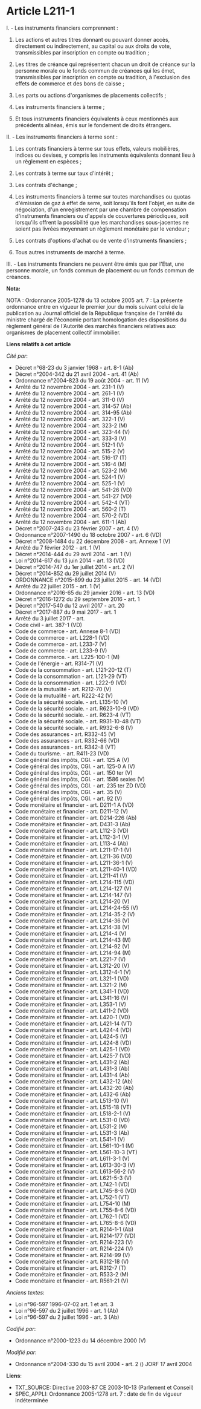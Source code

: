 # Article L211-1

I. - Les instruments financiers comprennent :

1. Les actions et autres titres donnant ou pouvant donner accès, directement ou indirectement, au capital ou aux droits de
vote, transmissibles par inscription en compte ou tradition ;

2. Les titres de créance qui représentent chacun un droit de créance sur la personne morale ou le fonds commun de créances
qui les émet, transmissibles par inscription en compte ou tradition, à l'exclusion des effets de commerce et des bons de
caisse ;

3. Les parts ou actions d'organismes de placements collectifs ;

4. Les instruments financiers à terme ;

5. Et tous instruments financiers équivalents à ceux mentionnés aux précédents alinéas, émis sur le fondement de droits
étrangers.

II. - Les instruments financiers à terme sont :

1. Les contrats financiers à terme sur tous effets, valeurs mobilières, indices ou devises, y compris les instruments
équivalents donnant lieu à un règlement en espèces ;

2. Les contrats à terme sur taux d'intérêt ;

3. Les contrats d'échange ;

4. Les instruments financiers à terme sur toutes marchandises ou quotas d'émission de gaz à effet de serre, soit lorsqu'ils
font l'objet, en suite de négociation, d'un enregistrement par une chambre de compensation d'instruments financiers ou
d'appels de couvertures périodiques, soit lorsqu'ils offrent la possibilité que les marchandises sous-jacentes ne soient pas
livrées moyennant un règlement monétaire par le vendeur ;

5. Les contrats d'options d'achat ou de vente d'instruments financiers ;

6. Tous autres instruments de marché à terme.

III. - Les instruments financiers ne peuvent être émis que par l'Etat, une personne morale, un fonds commun de placement ou
un fonds commun de créances.

**Nota:**

NOTA : Ordonnance 2005-1278 du 13 octobre 2005 art. 7 : La présente ordonnance entre en vigueur le premier jour du mois
suivant celui de la publication au Journal officiel de la République française de l'arrêté du ministre chargé de l'économie
portant homologation des dispositions du règlement général de l'Autorité des marchés financiers relatives aux organismes de
placement collectif immobilier.

**Liens relatifs à cet article**

_Cité par_:

  - Décret n°68-23 du 3 janvier 1968 - art. 8-1 (Ab)
  - Décret n°2004-342 du 21 avril 2004 - art. 41 (Ab)
  - Ordonnance n°2004-823 du 19 août 2004 - art. 11 (V)
  - Arrêté du 12 novembre 2004 - art. 231-1 (V)
  - Arrêté du 12 novembre 2004 - art. 261-1 (V)
  - Arrêté du 12 novembre 2004 - art. 311-0 (V)
  - Arrêté du 12 novembre 2004 - art. 314-57 (Ab)
  - Arrêté du 12 novembre 2004 - art. 314-95 (Ab)
  - Arrêté du 12 novembre 2004 - art. 322-1 (V)
  - Arrêté du 12 novembre 2004 - art. 323-2 (M)
  - Arrêté du 12 novembre 2004 - art. 323-44 (V)
  - Arrêté du 12 novembre 2004 - art. 333-3 (V)
  - Arrêté du 12 novembre 2004 - art. 512-1 (V)
  - Arrêté du 12 novembre 2004 - art. 515-2 (V)
  - Arrêté du 12 novembre 2004 - art. 516-17 (T)
  - Arrêté du 12 novembre 2004 - art. 516-4 (M)
  - Arrêté du 12 novembre 2004 - art. 523-2 (M)
  - Arrêté du 12 novembre 2004 - art. 524-1 (V)
  - Arrêté du 12 novembre 2004 - art. 525-1 (V)
  - Arrêté du 12 novembre 2004 - art. 541-26 (VD)
  - Arrêté du 12 novembre 2004 - art. 541-27 (VD)
  - Arrêté du 12 novembre 2004 - art. 542-4 (VT)
  - Arrêté du 12 novembre 2004 - art. 560-2 (T)
  - Arrêté du 12 novembre 2004 - art. 570-2 (VD)
  - Arrêté du 12 novembre 2004 - art. 611-1 (Ab)
  - Décret n°2007-243 du 23 février 2007 - art. 4 (V)
  - Ordonnance n°2007-1490 du 18 octobre 2007 - art. 6 (VD)
  - Décret n°2008-1484 du 22 décembre 2008 - art. Annexe 1 (V)
  - Arrêté du 7 février 2012 - art. 1 (V)
  - Décret n°2014-444 du 29 avril 2014 - art. 1 (V)
  - Loi n°2014-617 du 13 juin 2014 - art. 13 (VD)
  - Décret n°2014-747 du 1er juillet 2014 - art. 2 (V)
  - Décret n°2014-852 du 29 juillet 2014 (V)
  - ORDONNANCE n°2015-899 du 23 juillet 2015 - art. 14 (VD)
  - Arrêté du 22 juillet 2015 - art. 1 (V)
  - Ordonnance n°2016-65 du 29 janvier 2016 - art. 13 (VD)
  - Décret n°2016-1272 du 29 septembre 2016 - art. 1
  - Décret n°2017-540 du 12 avril 2017 - art. 20
  - Décret n°2017-887 du 9 mai 2017 - art. 1
  - Arrêté du 3 juillet 2017 - art.
  - Code civil - art. 387-1 (VD)
  - Code de commerce - art. Annexe 8-1 (VD)
  - Code de commerce - art. L228-1 (VD)
  - Code de commerce - art. L233-7 (V)
  - Code de commerce - art. L233-9 (V)
  - Code de commerce. - art. L225-100-1 (M)
  - Code de l'énergie - art. R314-71 (V)
  - Code de la consommation - art. L121-20-12 (T)
  - Code de la consommation - art. L121-29 (VT)
  - Code de la consommation - art. L222-9 (VD)
  - Code de la mutualité - art. R212-70 (V)
  - Code de la mutualité - art. R222-42 (V)
  - Code de la sécurité sociale. - art. L135-10 (V)
  - Code de la sécurité sociale. - art. R623-10-9 (VD)
  - Code de la sécurité sociale. - art. R623-4 (VT)
  - Code de la sécurité sociale. - art. R931-10-48 (VT)
  - Code de la sécurité sociale. - art. R932-6-8 (V)
  - Code des assurances - art. R332-45 (V)
  - Code des assurances - art. R332-66 (VD)
  - Code des assurances - art. R342-8 (VT)
  - Code du tourisme. - art. R411-23 (VD)
  - Code général des impôts, CGI. - art. 125 A (V)
  - Code général des impôts, CGI. - art. 125-0 A (V)
  - Code général des impôts, CGI. - art. 150 ter (V)
  - Code général des impôts, CGI. - art. 1586 sexies (V)
  - Code général des impôts, CGI. - art. 235 ter ZD (VD)
  - Code général des impôts, CGI. - art. 35 (V)
  - Code général des impôts, CGI. - art. 92 (V)
  - Code monétaire et financier - art. D211-1 A (VD)
  - Code monétaire et financier - art. D211-12 (V)
  - Code monétaire et financier - art. D214-226 (Ab)
  - Code monétaire et financier - art. D431-3 (Ab)
  - Code monétaire et financier - art. L112-3 (VD)
  - Code monétaire et financier - art. L112-3-1 (V)
  - Code monétaire et financier - art. L113-4 (Ab)
  - Code monétaire et financier - art. L211-17-1 (V)
  - Code monétaire et financier - art. L211-36 (VD)
  - Code monétaire et financier - art. L211-36-1 (V)
  - Code monétaire et financier - art. L211-40-1 (VD)
  - Code monétaire et financier - art. L211-41 (V)
  - Code monétaire et financier - art. L214-115 (VD)
  - Code monétaire et financier - art. L214-127 (V)
  - Code monétaire et financier - art. L214-147 (V)
  - Code monétaire et financier - art. L214-20 (V)
  - Code monétaire et financier - art. L214-24-55 (V)
  - Code monétaire et financier - art. L214-35-2 (V)
  - Code monétaire et financier - art. L214-36 (V)
  - Code monétaire et financier - art. L214-38 (V)
  - Code monétaire et financier - art. L214-4 (V)
  - Code monétaire et financier - art. L214-43 (M)
  - Code monétaire et financier - art. L214-92 (V)
  - Code monétaire et financier - art. L214-94 (M)
  - Code monétaire et financier - art. L221-7 (V)
  - Code monétaire et financier - art. L312-20 (V)
  - Code monétaire et financier - art. L312-4-1 (V)
  - Code monétaire et financier - art. L321-1 (VD)
  - Code monétaire et financier - art. L321-2 (M)
  - Code monétaire et financier - art. L341-1 (VD)
  - Code monétaire et financier - art. L341-16 (V)
  - Code monétaire et financier - art. L353-1 (V)
  - Code monétaire et financier - art. L411-2 (VD)
  - Code monétaire et financier - art. L420-1 (VD)
  - Code monétaire et financier - art. L421-14 (VT)
  - Code monétaire et financier - art. L424-4 (VD)
  - Code monétaire et financier - art. L424-5 (V)
  - Code monétaire et financier - art. L424-8 (VD)
  - Code monétaire et financier - art. L425-1 (VD)
  - Code monétaire et financier - art. L425-7 (VD)
  - Code monétaire et financier - art. L431-2 (Ab)
  - Code monétaire et financier - art. L431-3 (Ab)
  - Code monétaire et financier - art. L431-4 (Ab)
  - Code monétaire et financier - art. L432-12 (Ab)
  - Code monétaire et financier - art. L432-20 (Ab)
  - Code monétaire et financier - art. L432-6 (Ab)
  - Code monétaire et financier - art. L513-10 (V)
  - Code monétaire et financier - art. L515-18 (VT)
  - Code monétaire et financier - art. L518-2-1 (V)
  - Code monétaire et financier - art. L531-0 (VD)
  - Code monétaire et financier - art. L531-2 (M)
  - Code monétaire et financier - art. L531-3 (Ab)
  - Code monétaire et financier - art. L541-1 (V)
  - Code monétaire et financier - art. L561-10-1 (M)
  - Code monétaire et financier - art. L561-10-3 (VT)
  - Code monétaire et financier - art. L611-3-1 (V)
  - Code monétaire et financier - art. L613-30-3 (V)
  - Code monétaire et financier - art. L613-56-2 (V)
  - Code monétaire et financier - art. L621-5-3 (V)
  - Code monétaire et financier - art. L742-1 (VD)
  - Code monétaire et financier - art. L745-8-6 (VD)
  - Code monétaire et financier - art. L752-1 (VT)
  - Code monétaire et financier - art. L754-10 (M)
  - Code monétaire et financier - art. L755-8-6 (VD)
  - Code monétaire et financier - art. L762-1 (VD)
  - Code monétaire et financier - art. L765-8-6 (VD)
  - Code monétaire et financier - art. R214-1-1 (Ab)
  - Code monétaire et financier - art. R214-177 (VD)
  - Code monétaire et financier - art. R214-223 (V)
  - Code monétaire et financier - art. R214-224 (V)
  - Code monétaire et financier - art. R214-99 (V)
  - Code monétaire et financier - art. R312-18 (V)
  - Code monétaire et financier - art. R312-7 (T)
  - Code monétaire et financier - art. R533-2 (M)
  - Code monétaire et financier - art. R561-21 (V)

_Anciens textes_:

  - Loi n°96-597 1996-07-02 art. 1 et art. 3
  - Loi n°96-597 du 2 juillet 1996 - art. 1 (Ab)
  - Loi n°96-597 du 2 juillet 1996 - art. 3 (Ab)

_Codifié par_:

  - Ordonnance n°2000-1223 du 14 décembre 2000 (V)

_Modifié par_:

  - Ordonnance n°2004-330 du 15 avril 2004 - art. 2 () JORF 17 avril 2004

**Liens**:

  - TXT_SOURCE: Directive 2003-87 CE 2003-10-13 (Parlement et Conseil)
  - SPEC_APPLI: Ordonnance 2005-1278 art. 7 : date de fin de vigueur indéterminée

